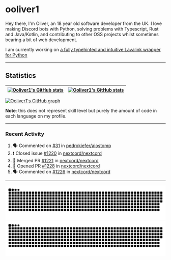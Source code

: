 # ooliver1

Hey there, I'm Oliver, an 18 year old software developer from the UK. I love making Discord bots with Python, solving problems with Typescript, Rust and Java/Kotlin, and contributing to other OSS projects whilst sometimes bearing a bit of web development.

I am currently working on [a fully typehinted and intuitive Lavalink wrapper for Python](https://github.com/ooliver1/mafic)

---

## Statistics

| <a href="https://github.com/anuraghazra/github-readme-stats"><img src="https://github-readme-stats.ooliver1.vercel.app/api/?username=ooliver1&theme=midnight-purple&show_icons=true&hide_border=true&show_private=true&include_all_commits=true&show_total_reviews=true" alt="Ooliver1's GitHub stats" align="center" /></a> | <a href="https://github.com/anuraghazra/github-readme-stats"><img src="https://github-readme-stats.vercel.app/api/top-langs?username=ooliver1&theme=midnight-purple&count_private=true&exclude_repo=obsidi&layout=compact&langs_count=10&hide_border=true" alt="Ooliver1's GitHub stats" align="center" /></a> |
| ----------------------------------------------------------------------------------------------------------------------------------------------------------------------------------------------------------------------------------------------------------------------------------------------------- | ----------------------------------------------------------------------------------------------------------------------------------------------------------------------------------------------------------------------------------------------------------------------------------------------------------------------- |

[![Ooliver1's GitHub graph](https://github-readme-activity-graph.vercel.app/graph?username=ooliver1&bg_color=000000&color=9745f5&line=9745f5&point=FFFFFF&hide_border=true)](https://github.com/ashutosh00710/github-readme-activity-graph)


**Note**: this does not represent skill level but purely the amount of code in each language on my profile.

---

### Recent Activity

<!--START_SECTION:activity-->
1. 🗣 Commented on [#31](https://github.com/pedrokiefer/aiostomp/issues/31) in [pedrokiefer/aiostomp](https://github.com/pedrokiefer/aiostomp)
2. ❗️ Closed issue [#1220](https://github.com/nextcord/nextcord/issues/1220) in [nextcord/nextcord](https://github.com/nextcord/nextcord)
3. 🎉 Merged PR [#1221](https://github.com/nextcord/nextcord/pull/1221) in [nextcord/nextcord](https://github.com/nextcord/nextcord)
4. 💪 Opened PR [#1228](https://github.com/nextcord/nextcord/pull/1228) in [nextcord/nextcord](https://github.com/nextcord/nextcord)
5. 🗣 Commented on [#1226](https://github.com/nextcord/nextcord/issues/1226) in [nextcord/nextcord](https://github.com/nextcord/nextcord)
<!--END_SECTION:activity-->

---

![github contribution grid snake animation](https://raw.githubusercontent.com/ooliver1/ooliver1/output/github-contribution-grid-snake-dark.svg#gh-dark-mode-only)![github contribution grid snake animation](https://raw.githubusercontent.com/ooliver1/ooliver1/output/github-contribution-grid-snake.svg#gh-light-mode-only)
